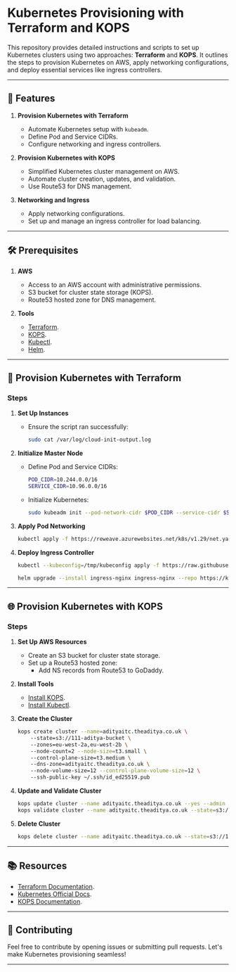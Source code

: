 
# Kubernetes Provisioning with Terraform and KOPS  

This repository provides detailed instructions and scripts to set up Kubernetes clusters using two approaches: **Terraform** and **KOPS**. It outlines the steps to provision Kubernetes on AWS, apply networking configurations, and deploy essential services like ingress controllers.

---

## 🚀 Features  

1. **Provision Kubernetes with Terraform**  
   - Automate Kubernetes setup with `kubeadm`.
   - Define Pod and Service CIDRs.
   - Configure networking and ingress controllers.

2. **Provision Kubernetes with KOPS**  
   - Simplified Kubernetes cluster management on AWS.  
   - Automate cluster creation, updates, and validation.  
   - Use Route53 for DNS management.

3. **Networking and Ingress**  
   - Apply networking configurations.  
   - Set up and manage an ingress controller for load balancing.  

---

## 🛠️ Prerequisites  

1. **AWS**  
   - Access to an AWS account with administrative permissions.  
   - S3 bucket for cluster state storage (KOPS).  
   - Route53 hosted zone for DNS management.  

2. **Tools**  
   - [Terraform](https://developer.hashicorp.com/terraform/tutorials/aws-get-started/install-cli).  
   - [KOPS](https://kops.sigs.k8s.io/getting_started/install/).  
   - [Kubectl](https://kubernetes.io/docs/tasks/tools/install-kubectl-linux/).  
   - [Helm](https://helm.sh/docs/intro/install/).  

---

## 🔧 Provision Kubernetes with Terraform  

### Steps  

1. **Set Up Instances**  
   - Ensure the script ran successfully:  
     ```bash  
     sudo cat /var/log/cloud-init-output.log  
     ```

2. **Initialize Master Node**  
   - Define Pod and Service CIDRs:  
     ```bash  
     POD_CIDR=10.244.0.0/16  
     SERVICE_CIDR=10.96.0.0/16  
     ```  
   - Initialize Kubernetes:  
     ```bash  
     sudo kubeadm init --pod-network-cidr $POD_CIDR --service-cidr $SERVICE_CIDR --cri-socket unix:///var/run/containerd/containerd.sock  
     ```

3. **Apply Pod Networking**  
   ```bash  
   kubectl apply -f https://reweave.azurewebsites.net/k8s/v1.29/net.yaml  
   ```

4. **Deploy Ingress Controller**  
   ```bash  
   kubectl --kubeconfig=/tmp/kubeconfig apply -f https://raw.githubusercontent.com/kubernetes/ingress-nginx/controller-v1.11.2/deploy/static/provider/aws/deploy.yaml --validate=false --v=8  
   ```  
   ```bash  
   helm upgrade --install ingress-nginx ingress-nginx --repo https://kubernetes.github.io/ingress-nginx --namespace ingress-nginx --create-namespace  
   ```

---

## 🌐 Provision Kubernetes with KOPS  

### Steps  

1. **Set Up AWS Resources**  
   - Create an S3 bucket for cluster state storage.  
   - Set up a Route53 hosted zone:  
     - Add NS records from Route53 to GoDaddy.  

2. **Install Tools**  
   - [Install KOPS](https://kops.sigs.k8s.io/getting_started/install/).  
   - [Install Kubectl](https://kubernetes.io/docs/tasks/tools/install-kubectl-linux/).  

3. **Create the Cluster**  
   ```bash  
   kops create cluster --name=adityaitc.theaditya.co.uk \  
       --state=s3://111-aditya-bucket \  
       --zones=eu-west-2a,eu-west-2b \  
       --node-count=2 --node-size=t3.small \  
       --control-plane-size=t3.medium \  
       --dns-zone=adityaitc.theaditya.co.uk \  
       --node-volume-size=12 --control-plane-volume-size=12 \  
       --ssh-public-key ~/.ssh/id_ed25519.pub  
   ```  

4. **Update and Validate Cluster**  
   ```bash  
   kops update cluster --name adityaitc.theaditya.co.uk --yes --admin --state=s3://111-aditya-bucket  
   kops validate cluster --name adityaitc.theaditya.co.uk --state=s3://111-aditya-bucket  
   ```

5. **Delete Cluster**  
   ```bash  
   kops delete cluster --name adityaitc.theaditya.co.uk --state=s3://111-aditya-bucket --yes  
   ```  

---

## 📚 Resources  

- [Terraform Documentation](https://developer.hashicorp.com/terraform/docs).  
- [Kubernetes Official Docs](https://kubernetes.io/docs/home/).  
- [KOPS Documentation](https://kops.sigs.k8s.io/).  

---

## 🤝 Contributing  

Feel free to contribute by opening issues or submitting pull requests. Let's make Kubernetes provisioning seamless!

---
